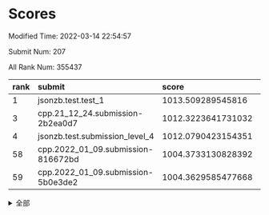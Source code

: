 # Scores

Modified Time: 2022-03-14 22:54:57

Submit Num: 207

All Rank Num: 355437

| rank |               submit               |       score        |       sigma        | pk_num |
| :--- | :--------------------------------- | :----------------- | :----------------- | :----- |
| 1    | jsonzb.test.test_1                 | 1013.509289545816  | 0.8254890309675613 | 6863   |
| 3    | cpp.21_12_24.submission-2b2ea0d7   | 1012.3223641731032 | 0.803092218106764  | 6872   |
| 4    | jsonzb.test.submission_level_4     | 1012.0790423154351 | 0.7830905371695855 | 6872   |
| 58   | cpp.2022_01_09.submission-816672bd | 1004.3733130828392 | 0.732939107514734  | 6863   |
| 59   | cpp.2022_01_09.submission-5b0e3de2 | 1004.3629585477668 | 0.7228661861513277 | 6871   |


<details>
<summary>全部</summary>

| rank |                 submit                 |       score        |       sigma        | pk_num |
| :--- | :------------------------------------- | :----------------- | :----------------- | :----- |
| 1    | jsonzb.test.test_1                     | 1013.509289545816  | 0.8254890309675613 | 6863   |
| 2    | gobigger.level_3.submission_level_3_20 | 1012.4921653437931 | 0.7765254133645192 | 6875   |
| 3    | cpp.21_12_24.submission-2b2ea0d7       | 1012.3223641731032 | 0.803092218106764  | 6872   |
| 4    | jsonzb.test.submission_level_4         | 1012.0790423154351 | 0.7830905371695855 | 6872   |
| 5    | gobigger.level_3.submission_level_3_47 | 1011.6653737083928 | 0.7936592278270763 | 6868   |
| 6    | gobigger.level_3.submission_level_3_27 | 1011.3779284336413 | 0.7807680256036129 | 6869   |
| 7    | gobigger.level_3.submission_level_3_30 | 1011.291060743569  | 0.7732543907387689 | 6866   |
| 8    | gobigger.level_3.submission_level_3_49 | 1011.2805717940578 | 0.7545046369738725 | 6869   |
| 9    | gobigger.level_3.submission_level_3_10 | 1011.1526221575023 | 0.7768720582578559 | 6869   |
| 10   | gobigger.level_3.submission_level_3_40 | 1011.0952093678084 | 0.7528184174503286 | 6867   |
| 11   | gobigger.level_3.submission_level_3_36 | 1011.0354487856134 | 0.7796646615147661 | 6872   |
| 12   | gobigger.level_3.submission_level_3_6  | 1010.8843171535253 | 0.7744820395918999 | 6869   |
| 13   | gobigger.level_3.submission_level_3_18 | 1010.7866652280735 | 0.7554473251488498 | 6867   |
| 14   | gobigger.level_3.submission_level_3_2  | 1010.7225538432394 | 0.7792864282857199 | 6871   |
| 15   | gobigger.level_3.submission_level_3_11 | 1010.6452649851545 | 0.7568367639655572 | 6868   |
| 16   | gobigger.level_3.submission_level_3_26 | 1010.5637240851639 | 0.758295632096971  | 6866   |
| 17   | gobigger.level_3.submission_level_3_42 | 1010.5317411020065 | 0.7717098293989624 | 6869   |
| 18   | gobigger.level_3.submission_level_3_29 | 1010.5164738894816 | 0.7537274344356829 | 6868   |
| 19   | gobigger.level_3.submission_level_3_24 | 1010.4849371478261 | 0.7426210315492436 | 6875   |
| 20   | gobigger.level_3.submission_level_3_37 | 1010.467888959827  | 0.7511646161747447 | 6865   |
| 21   | gobigger.level_3.submission_level_3_35 | 1010.4533922664573 | 0.7753863356479644 | 6868   |
| 22   | gobigger.level_3.submission_level_3_15 | 1010.4434222559908 | 0.7576673701222356 | 6866   |
| 23   | gobigger.level_3.submission_level_3_38 | 1010.4405891090182 | 0.7769743410509685 | 6868   |
| 24   | gobigger.level_3.submission_level_3_48 | 1010.2752777096723 | 0.7801645772713433 | 6871   |
| 25   | gobigger.level_3.submission_level_3_4  | 1010.1976758715946 | 0.7665728358621199 | 6870   |
| 26   | gobigger.level_3.submission_level_3_43 | 1010.1919836437328 | 0.8117049805115167 | 6865   |
| 27   | gobigger.level_3.submission_level_3_34 | 1010.1751643879618 | 0.7447616427790782 | 6868   |
| 28   | gobigger.level_3.submission_level_3_44 | 1010.156724703377  | 0.7394992187259408 | 6865   |
| 29   | gobigger.level_3.submission_level_3_13 | 1010.1341919617263 | 0.7560642972691806 | 6859   |
| 30   | gobigger.level_3.submission_level_3_12 | 1010.1113823238238 | 0.7939387551607943 | 6869   |
| 31   | gobigger.level_3.submission_level_3_41 | 1010.0698311483944 | 0.7458172642728584 | 6869   |
| 32   | gobigger.level_3.submission_level_3_22 | 1010.0054035804932 | 0.7482537574190572 | 6865   |
| 33   | gobigger.level_3.submission_level_3_21 | 1010.0002220683772 | 0.7527142014310858 | 6870   |
| 34   | gobigger.level_3.submission_level_3_19 | 1009.9879389795612 | 0.7534341869713858 | 6864   |
| 35   | gobigger.level_3.submission_level_3_31 | 1009.9592622244294 | 0.7579647651226862 | 6870   |
| 36   | gobigger.level_3.submission_level_3_33 | 1009.9417026557289 | 0.7632098646895603 | 6868   |
| 37   | gobigger.level_3.submission_level_3_28 | 1009.9266903608725 | 0.733819728168289  | 6874   |
| 38   | gobigger.level_3.submission_level_3_8  | 1009.8485773880203 | 0.7933602782527528 | 6870   |
| 39   | gobigger.level_3.submission_level_3_32 | 1009.7927189600265 | 0.7435043159022768 | 6869   |
| 40   | gobigger.level_3.submission_level_3_1  | 1009.775482748728  | 0.7548431432479626 | 6867   |
| 41   | gobigger.level_3.submission_level_3_23 | 1009.6719783997677 | 0.7475240438934948 | 6865   |
| 42   | gobigger.level_3.submission_level_3_0  | 1009.6549365781809 | 0.773812686756962  | 6871   |
| 43   | gobigger.level_3.submission_level_3_5  | 1009.6545641438338 | 0.7331106821965138 | 6873   |
| 44   | gobigger.level_3.submission_level_3_25 | 1009.3276025547111 | 0.7440840477070402 | 6870   |
| 45   | gobigger.level_3.submission_level_3_9  | 1009.214539679043  | 0.761304905025917  | 6865   |
| 46   | gobigger.level_3.submission_level_3_45 | 1009.2060586771806 | 0.7435216812415966 | 6871   |
| 47   | gobigger.level_3.submission_level_3_14 | 1009.0467559509658 | 0.7638328954602274 | 6868   |
| 48   | gobigger.level_3.submission_level_3_3  | 1008.9795718624911 | 0.7500386297932352 | 6869   |
| 49   | gobigger.level_3.submission_level_3_16 | 1008.9144049202665 | 0.7574829123404239 | 6874   |
| 50   | gobigger.level_3.submission_level_3_7  | 1008.8385435926319 | 0.7461145139274723 | 6865   |
| 51   | gobigger.level_3.submission_level_3_46 | 1008.8310893564598 | 0.7705830023508446 | 6868   |
| 52   | gobigger.level_3.submission_level_3_17 | 1008.7422764863728 | 0.7467934393424259 | 6865   |
| 53   | gobigger.level_3.submission_level_3_39 | 1008.6156522115967 | 0.7516519906637226 | 6870   |
| 54   | gobigger.level_1.submission_level_1_9  | 1005.0783219510929 | 0.7304006689313058 | 6864   |
| 55   | gobigger.level_1.submission_level_1_34 | 1005.0090559998864 | 0.7299639705814384 | 6868   |
| 56   | gobigger.level_1.submission_level_1_41 | 1004.8643321698207 | 0.7202774351164724 | 6865   |
| 57   | gobigger.level_1.submission_level_1_38 | 1004.600050759377  | 0.7136669206775414 | 6868   |
| 58   | cpp.2022_01_09.submission-816672bd     | 1004.3733130828392 | 0.732939107514734  | 6863   |
| 59   | cpp.2022_01_09.submission-5b0e3de2     | 1004.3629585477668 | 0.7228661861513277 | 6871   |
| 60   | gobigger.level_1.submission_level_1_35 | 1004.3399651937999 | 0.725964083073108  | 6869   |
| 61   | gobigger.level_1.submission_level_1_13 | 1004.3389577964066 | 0.7142233965208237 | 6869   |
| 62   | gobigger.level_1.submission_level_1_14 | 1004.2524434672877 | 0.7148080505267065 | 6864   |
| 63   | gobigger.level_1.submission_level_1_42 | 1004.2140744005137 | 0.7101941599258057 | 6872   |
| 64   | gobigger.level_1.submission_level_1_5  | 1004.2036105447968 | 0.7127584751434287 | 6867   |
| 65   | gobigger.level_1.submission_level_1_49 | 1004.1433013842168 | 0.7183279992732836 | 6868   |
| 66   | gobigger.level_1.submission_level_1_16 | 1004.0885216760727 | 0.7211025259311352 | 6869   |
| 67   | gobigger.level_1.submission_level_1_28 | 1003.9284184301018 | 0.7229828149876437 | 6870   |
| 68   | gobigger.level_1.submission_level_1_48 | 1003.8716415369265 | 0.7094284623222911 | 6869   |
| 69   | gobigger.level_1.submission_level_1_46 | 1003.8708974541493 | 0.7051307219974737 | 6871   |
| 70   | gobigger.level_1.submission_level_1_33 | 1003.8483485365234 | 0.7155224791635043 | 6867   |
| 71   | gobigger.level_1.submission_level_1_18 | 1003.8129541561117 | 0.7263352694316134 | 6869   |
| 72   | gobigger.level_1.submission_level_1_11 | 1003.7750629018781 | 0.713327714563519  | 6869   |
| 73   | gobigger.level_1.submission_level_1_21 | 1003.7145180181445 | 0.709734784566916  | 6864   |
| 74   | gobigger.level_1.submission_level_1_19 | 1003.6407631316255 | 0.7159649341802672 | 6872   |
| 75   | gobigger.level_1.submission_level_1_4  | 1003.5724009655476 | 0.7079126298758236 | 6864   |
| 76   | gobigger.level_1.submission_level_1_29 | 1003.4786300668919 | 0.7092294473026443 | 6870   |
| 77   | gobigger.level_1.submission_level_1_27 | 1003.4691354557308 | 0.7153246976570163 | 6864   |
| 78   | gobigger.level_1.submission_level_1_23 | 1003.4353619538117 | 0.7142428290108399 | 6864   |
| 79   | gobigger.level_1.submission_level_1_17 | 1003.3109585091931 | 0.7031196740546132 | 6868   |
| 80   | gobigger.level_1.submission_level_1_47 | 1003.2141050600904 | 0.7110978306570661 | 6872   |
| 81   | gobigger.level_1.submission_level_1_32 | 1003.1547857699911 | 0.7166445510734485 | 6866   |
| 82   | gobigger.level_1.submission_level_1_2  | 1003.1112666887147 | 0.7211243062212888 | 6869   |
| 83   | gobigger.level_1.submission_level_1_26 | 1003.100815214208  | 0.7192580794851627 | 6871   |
| 84   | gobigger.level_1.submission_level_1_25 | 1003.0393821591701 | 0.7197854541396532 | 6869   |
| 85   | gobigger.level_1.submission_level_1_12 | 1003.0369137774753 | 0.7171689186928804 | 6863   |
| 86   | gobigger.level_1.submission_level_1_30 | 1003.0272865587642 | 0.717581572558671  | 6867   |
| 87   | gobigger.level_1.submission_level_1_40 | 1002.9881809612124 | 0.7155126826167857 | 6868   |
| 88   | gobigger.level_1.submission_level_1_10 | 1002.9822745285973 | 0.703792962521822  | 6865   |
| 89   | gobigger.level_1.submission_level_1_7  | 1002.8410275249433 | 0.709595989138251  | 6872   |
| 90   | gobigger.level_1.submission_level_1_36 | 1002.8297062998131 | 0.7234865266844854 | 6871   |
| 91   | gobigger.level_1.submission_level_1_8  | 1002.8218524897305 | 0.7101742694618968 | 6865   |
| 92   | gobigger.level_1.submission_level_1_44 | 1002.7860221084296 | 0.7014158118598707 | 6875   |
| 93   | gobigger.level_1.submission_level_1_15 | 1002.7187712848929 | 0.7169195242491717 | 6870   |
| 94   | gobigger.level_1.submission_level_1_3  | 1002.689997201559  | 0.7089180156204499 | 6867   |
| 95   | gobigger.level_1.submission_level_1_37 | 1002.6716831224477 | 0.7220300797209028 | 6870   |
| 96   | gobigger.level_1.submission_level_1_31 | 1002.6431392080896 | 0.7221073973429237 | 6872   |
| 97   | gobigger.level_1.submission_level_1_20 | 1002.594337970934  | 0.7147107109573695 | 6872   |
| 98   | gobigger.level_1.submission_level_1_6  | 1002.4161522327746 | 0.7193997153577253 | 6868   |
| 99   | gobigger.level_1.submission_level_1_43 | 1002.4026630976193 | 0.7150836280589612 | 6864   |
| 100  | gobigger.level_1.submission_level_1_22 | 1002.3667499865054 | 0.7200809106507152 | 6875   |
| 101  | gobigger.level_1.submission_level_1_0  | 1002.3182114560472 | 0.7159531258029697 | 6869   |
| 102  | gobigger.level_1.submission_level_1_39 | 1002.3047220897598 | 0.7059389729141957 | 6867   |
| 103  | gobigger.level_1.submission_level_1_24 | 1002.1719178382532 | 0.7070080945456839 | 6869   |
| 104  | gobigger.level_1.submission_level_1_1  | 1001.8317914017692 | 0.7224966700754117 | 6866   |
| 105  | gobigger.level_1.submission_level_1_45 | 1001.5913874318503 | 0.7078275701500835 | 6870   |
| 106  | gobigger.random.submission_random_16   | 997.5031372671971  | 0.718399728790719  | 6869   |
| 107  | gobigger.random.submission_random_17   | 997.4279022572216  | 0.7159066081876096 | 6866   |
| 108  | gobigger.random.submission_random_13   | 997.2256007819792  | 0.7033568741145103 | 6871   |
| 109  | gobigger.random.submission_random_40   | 996.8912019501662  | 0.701329418176816  | 6868   |
| 110  | gobigger.random.submission_random_33   | 996.873591890212   | 0.7175610177889273 | 6866   |
| 111  | gobigger.random.submission_random_24   | 996.8461014939707  | 0.7316466108151518 | 6869   |
| 112  | gobigger.random.submission_random_19   | 996.7516480063643  | 0.7035591784789951 | 6865   |
| 113  | gobigger.random.submission_random_26   | 996.69333389281    | 0.6972731875204488 | 6867   |
| 114  | gobigger.random.submission_random_36   | 996.6678380899193  | 0.7125724635494732 | 6869   |
| 115  | gobigger.random.submission_random_28   | 996.6372610990794  | 0.7104105146945336 | 6867   |
| 116  | gobigger.random.submission_random_43   | 996.6078384187438  | 0.7094895990503987 | 6872   |
| 117  | gobigger.random.submission_random_29   | 996.5656586984494  | 0.7086674674097448 | 6868   |
| 118  | gobigger.random.submission_random_34   | 996.5547851144638  | 0.7143823546841137 | 6870   |
| 119  | gobigger.random.submission_random_20   | 996.5302221520856  | 0.701523818245345  | 6870   |
| 120  | gobigger.random.submission_random_35   | 996.495771149859   | 0.7197775727358786 | 6869   |
| 121  | gobigger.random.submission_random_48   | 996.4931078615092  | 0.7025797935985771 | 6866   |
| 122  | gobigger.random.submission_random_11   | 996.445861670679   | 0.6984603620227136 | 6866   |
| 123  | gobigger.random.submission_random_39   | 996.3893471868348  | 0.7165048683534896 | 6869   |
| 124  | gobigger.random.submission_random_3    | 996.1912820540294  | 0.7114900744385637 | 6870   |
| 125  | gobigger.random.submission_random_38   | 996.1487014509181  | 0.7108407942527158 | 6871   |
| 126  | gobigger.random.submission_random_22   | 996.1102806361201  | 0.7345933161825402 | 6869   |
| 127  | gobigger.random.submission_random_8    | 996.0489266995759  | 0.7063498021963296 | 6861   |
| 128  | gobigger.random.submission_random_41   | 996.0480487215098  | 0.7058880152994447 | 6868   |
| 129  | gobigger.random.submission_random_6    | 996.0093955482744  | 0.7025236000172109 | 6867   |
| 130  | gobigger.random.submission_random_46   | 996.0054243456459  | 0.7012212489163684 | 6872   |
| 131  | gobigger.random.submission_random_18   | 995.9603377476998  | 0.7005834364413596 | 6865   |
| 132  | gobigger.random.submission_random_21   | 995.8927257148789  | 0.7148305257553008 | 6870   |
| 133  | gobigger.random.submission_random_32   | 995.889074729401   | 0.7105760980606158 | 6868   |
| 134  | gobigger.random.submission_random_23   | 995.8889270950874  | 0.707185845255994  | 6869   |
| 135  | gobigger.random.submission_random_14   | 995.8765824959494  | 0.700163297237704  | 6867   |
| 136  | gobigger.random.submission_random_45   | 995.8087345752957  | 0.7099345038885259 | 6868   |
| 137  | gobigger.random.submission_random_47   | 995.7788288749477  | 0.7208308914357586 | 6865   |
| 138  | gobigger.random.submission_random_0    | 995.7767521641218  | 0.7017032857976528 | 6870   |
| 139  | gobigger.random.submission_random_31   | 995.7541579558916  | 0.7115901764790573 | 6873   |
| 140  | gobigger.random.submission_random_44   | 995.7034053261898  | 0.7145589706952764 | 6868   |
| 141  | gobigger.random.submission_random_27   | 995.6365390841061  | 0.7091283154488176 | 6871   |
| 142  | gobigger.random.submission_random_4    | 995.5810929416471  | 0.7090152997507676 | 6866   |
| 143  | gobigger.random.submission_random_2    | 995.4254477212503  | 0.7301825055035555 | 6868   |
| 144  | gobigger.random.submission_random_42   | 995.3957333809005  | 0.707367336689776  | 6871   |
| 145  | gobigger.random.submission_random_37   | 995.3774963018461  | 0.7082948202454975 | 6868   |
| 146  | gobigger.random.submission_random_12   | 995.2988340986515  | 0.7206689728017935 | 6872   |
| 147  | gobigger.random.submission_random_49   | 995.2672774603599  | 0.7232004574430825 | 6867   |
| 148  | gobigger.random.submission_random_15   | 995.2623980262216  | 0.7131552972563343 | 6870   |
| 149  | gobigger.random.submission_random_5    | 995.240854909157   | 0.7265982146893906 | 6871   |
| 150  | gobigger.random.submission_random_7    | 995.0612288183644  | 0.7073313358287507 | 6865   |
| 151  | gobigger.random.submission_random_30   | 994.9834385161505  | 0.7063986644295335 | 6864   |
| 152  | gobigger.random.submission_random_9    | 994.8577870081934  | 0.7105253979650613 | 6871   |
| 153  | gobigger.random.submission_random_1    | 994.7215993337032  | 0.7117457823499765 | 6872   |
| 154  | gobigger.random.submission_random_25   | 994.4772795733375  | 0.7152793662607971 | 6870   |
| 155  | gobigger.random.submission_random_10   | 994.3948715013591  | 0.7170317599345513 | 6876   |
| 156  | gobigger.level_2.submission_level_2_45 | 994.2225710420644  | 0.7427346228671822 | 6869   |
| 157  | gobigger.level_2.submission_level_2_17 | 994.104804517731   | 0.7391826320574928 | 6867   |
| 158  | gobigger.level_2.submission_level_2_20 | 993.9886594753934  | 0.7327209489474389 | 6868   |
| 159  | gobigger.level_2.submission_level_2_46 | 993.2636352222978  | 0.7342756265407743 | 6865   |
| 160  | gobigger.level_2.submission_level_2_42 | 993.2573624544683  | 0.7390503936859453 | 6867   |
| 161  | gobigger.level_2.submission_level_2_13 | 993.1994701878077  | 0.7416790943713958 | 6873   |
| 162  | gobigger.level_2.submission_level_2_35 | 992.7939145068858  | 0.7577402493719478 | 6867   |
| 163  | gobigger.level_2.submission_level_2_33 | 992.6619009496568  | 0.7377729888543645 | 6867   |
| 164  | gobigger.level_2.submission_level_2_39 | 992.6614691329679  | 0.759318540953296  | 6869   |
| 165  | gobigger.level_2.submission_level_2_47 | 992.6389629129027  | 0.7408673102612156 | 6870   |
| 166  | gobigger.level_2.submission_level_2_5  | 992.5906365067011  | 0.7263663867735326 | 6870   |
| 167  | gobigger.level_2.submission_level_2_11 | 992.5816999898498  | 0.7474034295942881 | 6865   |
| 168  | gobigger.level_2.submission_level_2_41 | 992.5536312138405  | 0.7572049316801195 | 6865   |
| 169  | gobigger.level_2.submission_level_2_28 | 992.4008269909853  | 0.7662040273081243 | 6870   |
| 170  | gobigger.level_2.submission_level_2_15 | 992.3586433810485  | 0.7401719122816833 | 6870   |
| 171  | gobigger.level_2.submission_level_2_24 | 992.2358990853369  | 0.7659382820690889 | 6870   |
| 172  | gobigger.level_2.submission_level_2_22 | 992.2146906198833  | 0.7489191147804477 | 6870   |
| 173  | gobigger.level_2.submission_level_2_3  | 992.1730944997935  | 0.7389024631344125 | 6869   |
| 174  | gobigger.level_2.submission_level_2_18 | 991.9850816309353  | 0.7486289098565955 | 6866   |
| 175  | gobigger.level_2.submission_level_2_19 | 991.9685794572313  | 0.7471019525254964 | 6870   |
| 176  | gobigger.level_2.submission_level_2_14 | 991.930075776469   | 0.7333281631667252 | 6868   |
| 177  | gobigger.level_2.submission_level_2_4  | 991.9040186597925  | 0.7511453554202785 | 6869   |
| 178  | gobigger.level_2.submission_level_2_43 | 991.8982533488992  | 0.7468860013694363 | 6865   |
| 179  | gobigger.level_2.submission_level_2_48 | 991.8429981634331  | 0.7403899376152976 | 6871   |
| 180  | gobigger.level_2.submission_level_2_16 | 991.840225698551   | 0.7428193586991721 | 6871   |
| 181  | gobigger.level_2.submission_level_2_49 | 991.8113275358934  | 0.744626028984794  | 6862   |
| 182  | gobigger.level_2.submission_level_2_44 | 991.7961148176108  | 0.7510620876090607 | 6869   |
| 183  | gobigger.level_2.submission_level_2_26 | 991.7879184397623  | 0.7478807809483624 | 6867   |
| 184  | gobigger.level_2.submission_level_2_34 | 991.7025052945745  | 0.7659443677214339 | 6871   |
| 185  | gobigger.level_2.submission_level_2_23 | 991.6560570762305  | 0.7465664372094823 | 6869   |
| 186  | gobigger.level_2.submission_level_2_27 | 991.6205008909053  | 0.7648757055897255 | 6864   |
| 187  | gobigger.level_2.submission_level_2_6  | 991.5292790714992  | 0.7390409651811777 | 6869   |
| 188  | gobigger.level_2.submission_level_2_25 | 991.522856811273   | 0.7589752032838668 | 6863   |
| 189  | gobigger.level_2.submission_level_2_40 | 991.5139261196539  | 0.7580250643400656 | 6868   |
| 190  | gobigger.level_2.submission_level_2_31 | 991.508904071415   | 0.733093794157661  | 6868   |
| 191  | gobigger.level_2.submission_level_2_12 | 991.5052268485255  | 0.7658370348652818 | 6868   |
| 192  | gobigger.level_2.submission_level_2_0  | 991.458961828213   | 0.7497965123746558 | 6867   |
| 193  | gobigger.level_2.submission_level_2_10 | 991.4561919402736  | 0.745201531303183  | 6874   |
| 194  | gobigger.level_2.submission_level_2_2  | 991.3851494114273  | 0.7454675456985501 | 6869   |
| 195  | gobigger.level_2.submission_level_2_36 | 991.34676805347    | 0.7576186140628682 | 6868   |
| 196  | gobigger.level_2.submission_level_2_7  | 991.3319598993207  | 0.7590647048811556 | 6867   |
| 197  | gobigger.level_2.submission_level_2_30 | 991.103346537674   | 0.7695907130403358 | 6870   |
| 198  | gobigger.level_2.submission_level_2_21 | 991.0545654927739  | 0.7583526950834937 | 6868   |
| 199  | gobigger.level_2.submission_level_2_29 | 991.0484736717681  | 0.7569477273764612 | 6873   |
| 200  | gobigger.level_2.submission_level_2_1  | 990.9485981500196  | 0.7565503630539836 | 6869   |
| 201  | gobigger.level_2.submission_level_2_32 | 990.8834614051791  | 0.7633538764175488 | 6866   |
| 202  | gobigger.level_2.submission_level_2_38 | 990.8089344607041  | 0.7638001260303233 | 6870   |
| 203  | gobigger.level_2.submission_level_2_8  | 990.7591911435151  | 0.7812980345185797 | 6868   |
| 204  | gobigger.level_2.submission_level_2_9  | 990.6126245082094  | 0.7618561742638064 | 6868   |
| 205  | gobigger.level_2.submission_level_2_37 | 990.3840226990619  | 0.7678558183540943 | 6866   |
| 206  | gobigger.none.submission_none_1        | 974.866928866359   | 1.591354542037638  | 6864   |
| 207  | gobigger.none.submission_none_0        | 974.5497289391468  | 1.684453602386631  | 6866   |

</details>